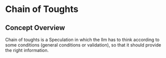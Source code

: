 # **Chain of Toughts**

## Concept Overview

Chain of toughts is a Speculation in which the llm has to think according to some conditions (general conditions or validation), so that it should provide the right information. 
